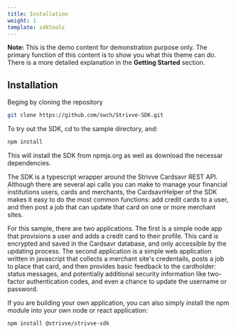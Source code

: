 ```yaml
---
title: Installation
weight: 1
template: sdktools
---
```


<div class="note">
  <strong>Note:</strong> 
  This is the demo content for demonstration purpose only. The primary function of this content is to show you what this theme can do. There is a more detailed explanation in the <strong>Getting Started</strong> section.
</div>

## Installation

Beging by cloning the repository

```bash
git clone https://github.com/swch/Strivve-SDK.git
```

To try out the SDK, cd to the sample directory, and:

```bash
npm install
```

This will install the SDK from npmjs.org as well as download the necessar dependencies.

The SDK is a typescript wrapper around the Strivve Cardsavr REST API.  Although there are several api calls you can make to manage your financial institutions users, cards and merchants, the CardsavrHelper of the SDK makes it easy to do the most common functions:  add credit cards to a user, and then post a job that can update that card on one or more merchant sites.  

For this sample, there are two applications.  The first is a simple node app that provisions a user and adds a credit card to their profile.  This card is encrypted and saved in the Cardsavr database, and only accessible by the updating process.  The second application is a simple web application written in javascript that collects a merchant site's credentails, posts a job to place that card, and then provides basic feedback to the cardholder:  status messages, and potentially additional security information like two-factor authentication codes, and even a chance to update the username or password.

If you are building your own application, you can also simply install the npm module into your own node or react application:

```bash
npm install @strivve/strivve-sdk
```

